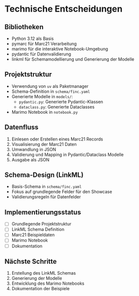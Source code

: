 # Technische Entscheidungen

## Bibliotheken
- Python 3.12 als Basis
- pymarc für Marc21 Verarbeitung
- marimo für die interaktive Notebook-Umgebung
- pydantic für Datenvalidierung
- linkml für Schemamodellierung und Generierung der Modelle

## Projektstruktur
- Verwendung von `uv` als Paketmanager
- Schema-Definition in `schema/finc.yaml`
- Generierte Modelle in `models/`:
  - `pydantic.py`: Generierte Pydantic-Klassen
  - `dataclass.py`: Generierte Dataclasses
- Marimo Notebook in `notebook.py`

## Datenfluss
1. Einlesen oder Erstellen eines Marc21 Records
2. Visualisierung der Marc21 Daten
3. Umwandlung in JSON
4. Validierung und Mapping in Pydantic/Dataclass Modelle
5. Ausgabe als JSON

## Schema-Design (LinkML)
- Basis-Schema in `schema/finc.yaml`
- Fokus auf grundlegende Felder für den Showcase
- Validierungsregeln für Datenfelder

## Implementierungsstatus
- [ ] Grundlegende Projektstruktur
- [ ] LinkML Schema Definition
- [ ] Marc21 Beispieldaten
- [ ] Marimo Notebook
- [ ] Dokumentation

## Nächste Schritte
1. Erstellung des LinkML Schemas
2. Generierung der Modelle
3. Entwicklung des Marimo Notebooks
4. Dokumentation der Beispiele
